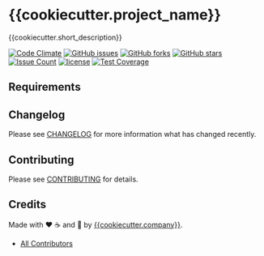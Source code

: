 # {{cookiecutter.project_name}}

{{cookiecutter.short_description}}

[![Code Climate](https://codeclimate.com/github/{{cookiecutter.github_user}}/{{cookiecutter.repo_name}}/badges/gpa.svg)](https://codeclimate.com/github/{{cookiecutter.github_user}}/{{cookiecutter.repo_name}})
[![GitHub issues](https://img.shields.io/github/issues/{{cookiecutter.github_user}}/{{cookiecutter.repo_name}}.svg)](https://github.com/{{cookiecutter.github_user}}/{{cookiecutter.repo_name}}/issues)
[![GitHub forks](https://img.shields.io/github/forks/{{cookiecutter.github_user}}/{{cookiecutter.repo_name}}.svg)](https://github.com/{{cookiecutter.github_user}}/{{cookiecutter.repo_name}})
[![GitHub stars](https://img.shields.io/github/stars/{{cookiecutter.github_user}}/{{cookiecutter.repo_name}}.svg)](https://github.com/{{cookiecutter.github_user}}/{{cookiecutter.repo_name}})
[![Issue Count](https://codeclimate.com/github/{{cookiecutter.github_user}}/{{cookiecutter.repo_name}}/badges/issue_count.svg)](https://codeclimate.com/github/{{cookiecutter.github_user}}/{{cookiecutter.repo_name}})
[![license](https://img.shields.io/github/license/mashape/apistatus.svg?style=flat-square)](LICENSE)
[![Test Coverage](https://codeclimate.com/github/{{cookiecutter.github_user}}/{{cookiecutter.repo_name}}/badges/coverage.svg)](https://codeclimate.com/github/{{cookiecutter.github_user}}/{{cookiecutter.repo_name}}/coverage)

## Requirements

## Changelog

Please see [CHANGELOG](CHANGELOG.md) for more information what has changed recently.

## Contributing

Please see [CONTRIBUTING](CONTRIBUTING.md) for details.

## Credits

Made with :heart: ️:coffee:️ and :pizza: by [{{cookiecutter.company}}][link-company].

- [All Contributors][link-contributors]


<!-- Other -->

[link-company]: https://github.com/{{cookiecutter.company}}
[link-contributors]: AUTHORS